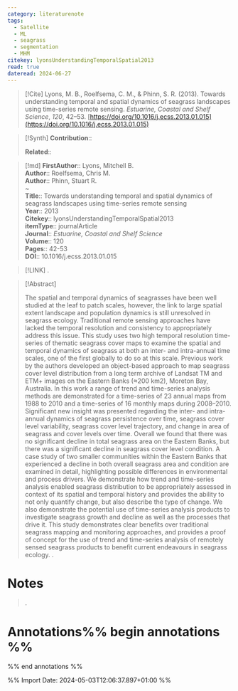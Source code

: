 ```yaml
---
category: literaturenote
tags:
  - Satellite
  - ML
  - seagrass
  - segmentation
  - MHM
citekey: lyonsUnderstandingTemporalSpatial2013
read: true
dateread: 2024-06-27
---
```


> [!Cite]
> Lyons, M. B., Roelfsema, C. M., & Phinn, S. R. (2013). Towards understanding temporal and spatial dynamics of seagrass landscapes using time-series remote sensing. _Estuarine, Coastal and Shelf Science_, _120_, 42–53. [https://doi.org/10.1016/j.ecss.2013.01.015](https://doi.org/10.1016/j.ecss.2013.01.015)

>[!Synth]
>**Contribution**:: 
>
>**Related**:: 
>

>[!md]
> **FirstAuthor**:: Lyons, Mitchell B.  
> **Author**:: Roelfsema, Chris M.  
> **Author**:: Phinn, Stuart R.  
~    
> **Title**:: Towards understanding temporal and spatial dynamics of seagrass landscapes using time-series remote sensing  
> **Year**:: 2013   
> **Citekey**:: lyonsUnderstandingTemporalSpatial2013  
> **itemType**:: journalArticle  
> **Journal**:: *Estuarine, Coastal and Shelf Science*  
> **Volume**:: 120   
> **Pages**:: 42-53  
> **DOI**:: 10.1016/j.ecss.2013.01.015    

> [!LINK] 
>.

> [!Abstract]
>
> The spatial and temporal dynamics of seagrasses have been well studied at the leaf to patch scales, however, the link to large spatial extent landscape and population dynamics is still unresolved in seagrass ecology. Traditional remote sensing approaches have lacked the temporal resolution and consistency to appropriately address this issue. This study uses two high temporal resolution time-series of thematic seagrass cover maps to examine the spatial and temporal dynamics of seagrass at both an inter- and intra-annual time scales, one of the first globally to do so at this scale. Previous work by the authors developed an object-based approach to map seagrass cover level distribution from a long term archive of Landsat TM and ETM+ images on the Eastern Banks (≈200 km2), Moreton Bay, Australia. In this work a range of trend and time-series analysis methods are demonstrated for a time-series of 23 annual maps from 1988 to 2010 and a time-series of 16 monthly maps during 2008–2010. Significant new insight was presented regarding the inter- and intra-annual dynamics of seagrass persistence over time, seagrass cover level variability, seagrass cover level trajectory, and change in area of seagrass and cover levels over time. Overall we found that there was no significant decline in total seagrass area on the Eastern Banks, but there was a significant decline in seagrass cover level condition. A case study of two smaller communities within the Eastern Banks that experienced a decline in both overall seagrass area and condition are examined in detail, highlighting possible differences in environmental and process drivers. We demonstrate how trend and time-series analysis enabled seagrass distribution to be appropriately assessed in context of its spatial and temporal history and provides the ability to not only quantify change, but also describe the type of change. We also demonstrate the potential use of time-series analysis products to investigate seagrass growth and decline as well as the processes that drive it. This study demonstrates clear benefits over traditional seagrass mapping and monitoring approaches, and provides a proof of concept for the use of trend and time-series analysis of remotely sensed seagrass products to benefit current endeavours in seagrass ecology.
>.
> 
# Notes
>.


# Annotations%% begin annotations %%


%% end annotations %%

%% Import Date: 2024-05-03T12:06:37.897+01:00 %%
